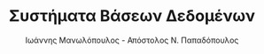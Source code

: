 ---
author: Ιωάννης Μανωλόπουλος - Απόστολος Ν. Παπαδόπουλος
cover: https://static.eudoxus.gr/books/preview/88/cover-3488.jpg
edition: 1η
eudoxusid: '3488'
isbn: 960-8105-87-0
layout: bibtex
num_pages: '558'
publisher: Νέων Τεχνολογιών
ref: isbn_960_8105_87_0
title: Συστήματα Βάσεων Δεδομένων
year: '2006'
---